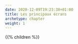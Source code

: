 ```yaml
---
date: 2020-12-09T19:23:38+01:00
title: Les principaux écrans
archetype: chapter
weight: 1
---
```


{{% children %}}
